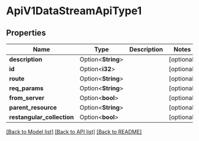 # ApiV1DataStreamApiType1

## Properties

Name | Type | Description | Notes
------------ | ------------- | ------------- | -------------
**description** | Option<**String**> |  | [optional]
**id** | Option<**i32**> |  | [optional]
**route** | Option<**String**> |  | [optional]
**req_params** | Option<**String**> |  | [optional]
**from_server** | Option<**bool**> |  | [optional]
**parent_resource** | Option<**String**> |  | [optional]
**restangular_collection** | Option<**bool**> |  | [optional]

[[Back to Model list]](../README.md#documentation-for-models) [[Back to API list]](../README.md#documentation-for-api-endpoints) [[Back to README]](../README.md)


